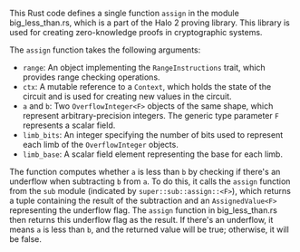 This Rust code defines a single function `assign` in the module big_less_than.rs, which is a part of the Halo 2 proving library. This library is used for creating zero-knowledge proofs in cryptographic systems.

The `assign` function takes the following arguments:

- `range`: An object implementing the `RangeInstructions` trait, which provides range checking operations.
- `ctx`: A mutable reference to a `Context`, which holds the state of the circuit and is used for creating new values in the circuit.
- `a` and `b`: Two `OverflowInteger<F>` objects of the same shape, which represent arbitrary-precision integers. The generic type parameter `F` represents a scalar field.
- `limb_bits`: An integer specifying the number of bits used to represent each limb of the `OverflowInteger` objects.
- `limb_base`: A scalar field element representing the base for each limb.

The function computes whether `a` is less than `b` by checking if there's an underflow when subtracting `b` from `a`. To do this, it calls the `assign` function from the `sub` module (indicated by `super::sub::assign::<F>`), which returns a tuple containing the result of the subtraction and an `AssignedValue<F>` representing the underflow flag. The `assign` function in big_less_than.rs then returns this underflow flag as the result. If there's an underflow, it means `a` is less than `b`, and the returned value will be true; otherwise, it will be false.
